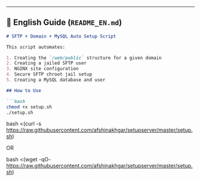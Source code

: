 
---

## 📄 English Guide (`README_EN.md`)

```markdown
# SFTP + Domain + MySQL Auto Setup Script

This script automates:

1. Creating the `/web/public` structure for a given domain
2. Creating a jailed SFTP user
3. NGINX site configuration
4. Secure SFTP chroot jail setup
5. Creating a MySQL database and user

## How to Use

```bash
chmod +x setup.sh
./setup.sh
```



bash <(curl -s https://raw.githubusercontent.com/afshinakhgar/setupserver/master/setup.sh)

OR 

bash <(wget -qO- https://raw.githubusercontent.com/afshinakhgar/setupserver/master/setup.sh)

